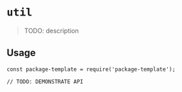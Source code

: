 # `util`

> TODO: description

## Usage

```
const package-template = require('package-template');

// TODO: DEMONSTRATE API
```
